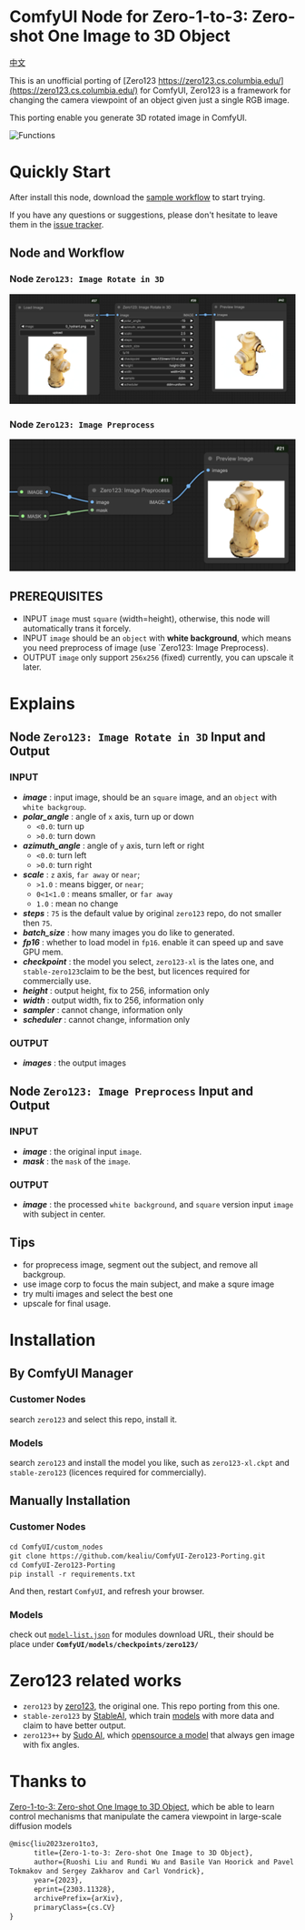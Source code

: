 # ComfyUI Node for Zero-1-to-3: Zero-shot One Image to 3D Object

[中文](README_CN.md)

This is an unofficial porting of [Zero123 https://zero123.cs.columbia.edu/](https://zero123.cs.columbia.edu/) for ComfyUI, Zero123 is a framework for changing the camera viewpoint of an object given just a single RGB image.

This porting enable you generate 3D rotated image in ComfyUI.

![Functions](https://github.com/cvlab-columbia/zero123/blob/main/teaser.png)

# Quickly Start

After install this node, download the [sample workflow](sample/simple_workflow.json) to start trying.

If you have any questions or suggestions, please don't hesitate to leave them in the [issue tracker](https://github.com/kealiu/ComfyUI-Zero123-Porting/issues).

## Node and Workflow

### Node `Zero123: Image Rotate in 3D`

![simple workflow](images/Zero123-Simple.png)

### Node `Zero123: Image Preprocess`

![simple image process](images/image_preprocess.png)

## PREREQUISITES

- INPUT `image` must `square` (width=height), otherwise, this node will automatically trans it forcely.
- INPUT `image` should be an `object` with **white background**, which means you need preprocess of image (use `Zero123: Image Preprocess).
- OUTPUT `image` only support `256x256` (fixed) currently, you can upscale it later.

# Explains

## Node `Zero123: Image Rotate in 3D` Input and Output

### INPUT

- **_image_** : input image, should be an `square` image, and an `object` with `white backgroup`.
- **_polar_angle_** : angle of `x` axis, turn up or down
    - `<0.0`: turn up
    - `>0.0`: turn down
- **_azimuth_angle_** : angle of `y` axis, turn left or right
    - `<0.0`: turn left
    - `>0.0`: turn right
- **_scale_** : `z` axis, `far away` or `near`;  
    - `>1.0` : means bigger, or `near`;
    - `0<1<1.0` : means smaller, or `far away`
    - `1.0` : mean no change
- **_steps_** : `75` is the default value by original `zero123` repo, do not smaller then `75`.
- **_batch_size_** : how many images you do like to generated. 
- **_fp16_** : whether to load model in `fp16`. enable it can speed up and save GPU mem.
- **_checkpoint_** : the model you select, `zero123-xl` is the lates one, and `stable-zero123`claim to be the best, but licences required for commercially use.
- **_height_** : output height, fix to 256, information only
- **_width_** : output width, fix to 256, information only
- **_sampler_** : cannot change, information only
- **_scheduler_** : cannot change, information only

### OUTPUT

- **_images_** : the output images

## Node `Zero123: Image Preprocess` Input and Output

### INPUT

- **_image_** : the original input `image`.
- **_mask_** : the `mask` of the `image`.

### OUTPUT

- **_image_** : the processed `white background`, and `square` version input `image` with subject in center.

## Tips

- for proprecess image, segment out the subject, and remove all backgroup.
- use image corp to focus the main subject, and make a squre image
- try multi images and select the best one
- upscale for final usage.

# Installation

## By ComfyUI Manager

### Customer Nodes 

search `zero123` and select this repo, install it.

### Models

search `zero123` and install the model you like, such as `zero123-xl.ckpt` and `stable-zero123` (licences required for commercially).

## Manually Installation

### Customer Nodes 

```
cd ComfyUI/custom_nodes
git clone https://github.com/kealiu/ComfyUI-Zero123-Porting.git
cd ComfyUI-Zero123-Porting
pip install -r requirements.txt
```

And then, restart `ComfyUI`, and refresh your browser.

### Models

check out [`model-list.json`](model-list.json) for modules download URL, their should be place under **`ComfyUI/models/checkpoints/zero123/`**


# Zero123 related works

- `zero123` by [zero123](https://zero123.cs.columbia.edu/), the original one. This repo porting from this one.
- `stable-zero123` by [StableAI](https://stability.ai/), which train [models](https://huggingface.co/stabilityai/stable-zero123) with more data and claim to have better output.
- `zero123++` by [Sudo AI](https://sudo.ai), which [opensource a model](https://github.com/SUDO-AI-3D/zero123plus) that always gen image with fix angles.

# Thanks to

[Zero-1-to-3: Zero-shot One Image to 3D Object](https://github.com/cvlab-columbia/zero123),  which be able to learn control mechanisms that manipulate the camera viewpoint in large-scale diffusion models

```
@misc{liu2023zero1to3,
      title={Zero-1-to-3: Zero-shot One Image to 3D Object}, 
      author={Ruoshi Liu and Rundi Wu and Basile Van Hoorick and Pavel Tokmakov and Sergey Zakharov and Carl Vondrick},
      year={2023},
      eprint={2303.11328},
      archivePrefix={arXiv},
      primaryClass={cs.CV}
}
```
